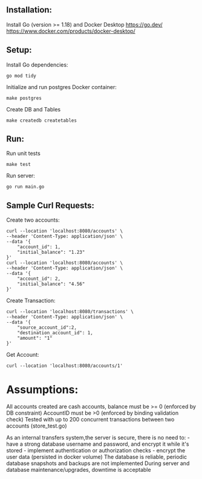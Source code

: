 ## Installation:

Install Go (version >= 1.18) and Docker Desktop
https://go.dev/
https://www.docker.com/products/docker-desktop/

## Setup:
Install Go dependencies:
```
go mod tidy
```

Initialize and run postgres Docker container:
```
make postgres
```
Create DB and Tables
```
make createdb createtables
```

## Run:

Run unit tests
```
make test
```

Run server:
```
go run main.go
```

## Sample Curl Requests:
Create two accounts:
```
curl --location 'localhost:8080/accounts' \
--header 'Content-Type: application/json' \
--data '{
    "account_id": 1,
    "initial_balance": "1.23"
}'
curl --location 'localhost:8080/accounts' \
--header 'Content-Type: application/json' \
--data '{
    "account_id": 2,
    "initial_balance": "4.56"
}'
```

Create Transaction:
```
curl --location 'localhost:8080/transactions' \
--header 'Content-Type: application/json' \
--data '{
    "source_account_id":2,
    "destination_account_id": 1,
    "amount": "1"
}'
```

Get Account:
```
curl --location 'localhost:8080/accounts/1'
```


# Assumptions:
All accounts created are cash accounts, balance must be >= 0 (enforced by DB constraint)
AccountID must be >0 (enforced by binding validation check)
Tested with up to 200 concurrent transactions between two accounts (store_test.go)

As an internal transfers system,the server is secure, there is no need to:
    - have a strong database username and password, and encrypt it while it's stored
    - implement authentication or authorization checks
    - encrypt the user data (persisted in docker volume)
The database is reliable, periodic database snapshots and backups are not implemented
During server and database maintenance/upgrades, downtime is acceptable